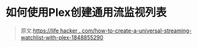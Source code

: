 # 如何使用Plex创建通用流监视列表

> 原文:[https://life hacker . com/how-to-create-a-universal-streaming-watchlist-with-plex-1848855290](https://lifehacker.com/how-to-create-a-universal-streaming-watchlist-with-plex-1848855290)